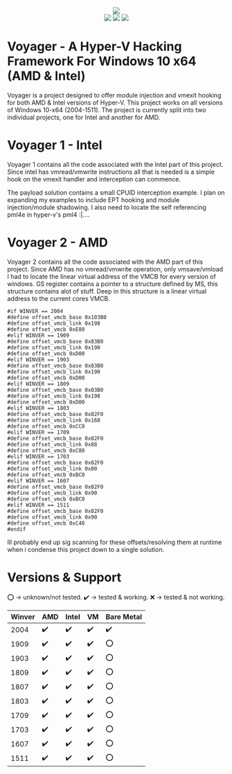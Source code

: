 <div align="center">
    <div>
        <img src="https://githacks.org/xerox/voyager/-/raw/bc07837aae126ed06130f7524e3f8464d2b3ca13/img/unknown.png"/>
    </div>
    <img src="https://githacks.org/xerox/voyager/-/raw/master/img/amd_badge.svg"/>
    <img src="https://githacks.org/xerox/voyager/-/raw/master/img/Intel-supported-green.svg"/>
    <img src="https://githacks.org/xerox/voyager/-/raw/master/img/2004--1511-supported-green.svg"/>
</div>

# Voyager - A Hyper-V Hacking Framework For Windows 10 x64 (AMD & Intel)

Voyager is a project designed to offer module injection and vmexit hooking for both AMD & Intel versions of Hyper-V. This project works on all versions of Windows 10-x64 (2004-1511).
The project is currently split into two individual projects, one for Intel and another for AMD. 

# Voyager 1 - Intel

Voyager 1 contains all the code associated with the Intel part of this project. Since intel has vmread/vmwrite instructions all that is needed is a simple hook on the vmexit handler
and interception can commence.

The payload solution contains a small CPUID interception example. I plan on expanding my examples to include EPT hooking and module injection/module shadowing. I also
need to locate the self referencing pml4e in hyper-v's pml4 :|....


# Voyager 2 - AMD

Voyager 2 contains all the code associated with the AMD part of this project. Since AMD has no vmread/vmwrite operation, only vmsave/vmload I had to locate
the linear virtual address of the VMCB for every version of windows. GS register contains a pointer to a structure defined by MS, this structure contains alot of stuff.
Deep in this structure is a linear virtual address to the current cores VMCB.

```
#if WINVER == 2004
#define offset_vmcb_base 0x103B0
#define offset_vmcb_link 0x198
#define offset_vmcb 0xE80
#elif WINVER == 1909
#define offset_vmcb_base 0x83B0
#define offset_vmcb_link 0x190
#define offset_vmcb 0xD00
#elif WINVER == 1903
#define offset_vmcb_base 0x83B0
#define offset_vmcb_link 0x190
#define offset_vmcb 0xD00
#elif WINVER == 1809
#define offset_vmcb_base 0x83B0
#define offset_vmcb_link 0x198
#define offset_vmcb 0xD00
#elif WINVER == 1803
#define offset_vmcb_base 0x82F0
#define offset_vmcb_link 0x168
#define offset_vmcb 0xCC0
#elif WINVER == 1709
#define offset_vmcb_base 0x82F0
#define offset_vmcb_link 0x88
#define offset_vmcb 0xC80
#elif WINVER == 1703
#define offset_vmcb_base 0x82F0
#define offset_vmcb_link 0x80
#define offset_vmcb 0xBC0
#elif WINVER == 1607
#define offset_vmcb_base 0x82F0
#define offset_vmcb_link 0x90
#define offset_vmcb 0xBC0
#elif WINVER == 1511
#define offset_vmcb_base 0x82F0
#define offset_vmcb_link 0x90
#define offset_vmcb 0xC40
#endif
```

Ill probably end up sig scanning for these offsets/resolving them at runtime when i condense this project down to a single solution.

# Versions & Support

:o: -> unknown/not tested.
:heavy_check_mark: -> tested & working.
:x: -> tested & not working.

| Winver | AMD     | Intel | VM | Bare Metal |
|--------|---------|-------|----|-------|
| 2004   | :heavy_check_mark: | :heavy_check_mark:      | :heavy_check_mark:   | :heavy_check_mark:      |
| 1909   | :heavy_check_mark:        | :heavy_check_mark:      | :heavy_check_mark:   | :o:      |
| 1903   | :heavy_check_mark:        | :heavy_check_mark:      | :heavy_check_mark:   | :o:      |
| 1809   | :heavy_check_mark:        | :heavy_check_mark:      | :heavy_check_mark:   | :o:      |
| 1807   | :heavy_check_mark:        |  :heavy_check_mark:     | :heavy_check_mark:   | :o:      |
| 1803   | :heavy_check_mark:        | :heavy_check_mark:      | :heavy_check_mark:   | :o:      |
| 1709   | :heavy_check_mark:       | :heavy_check_mark:      | :heavy_check_mark:   |  :o:     |
| 1703   | :heavy_check_mark:        | :heavy_check_mark:      | :heavy_check_mark:   | :o:      |
| 1607   | :heavy_check_mark:        | :heavy_check_mark:      | :heavy_check_mark:   | :o:      |
| 1511   | :heavy_check_mark:        | :heavy_check_mark:      | :heavy_check_mark:   | :o:      |